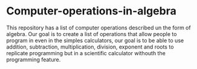 # Computer-operations-in-algebra
This repository has a list of computer operations described un the form of algebra. Our goal is to create a list of operations that allow people to program in even in the simples calculators, our goal is to be able to use addition, subtraction, multiplication, division, exponent and roots to replicate programming but in a scientific calculator withouth the programming feature.
